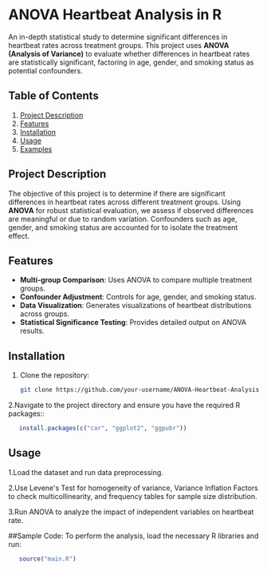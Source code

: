# ANOVA Heartbeat Analysis in R

An in-depth statistical study to determine significant differences in heartbeat rates across treatment groups. This project uses **ANOVA (Analysis of Variance)** to evaluate whether differences in heartbeat rates are statistically significant, factoring in age, gender, and smoking status as potential confounders.

## Table of Contents
1. [Project Description](#project-description)
2. [Features](#features)
3. [Installation](#installation)
4. [Usage](#usage)
5. [Examples](#examples)

## Project Description
The objective of this project is to determine if there are significant differences in heartbeat rates across different treatment groups. Using **ANOVA** for robust statistical evaluation, we assess if observed differences are meaningful or due to random variation. Confounders such as age, gender, and smoking status are accounted for to isolate the treatment effect.

## Features
- **Multi-group Comparison**: Uses ANOVA to compare multiple treatment groups.
- **Confounder Adjustment**: Controls for age, gender, and smoking status.
- **Data Visualization**: Generates visualizations of heartbeat distributions across groups.
- **Statistical Significance Testing**: Provides detailed output on ANOVA results.

## Installation
1. Clone the repository:
   ```bash
   git clone https://github.com/your-username/ANOVA-Heartbeat-Analysis.git
2.Navigate to the project directory and ensure you have the required R packages::
   ```r
      install.packages(c("car", "ggplot2", "ggpubr"))
   ```
## Usage
1.Load the dataset and run data preprocessing.

2.Use Levene's Test for homogeneity of variance, Variance Inflation Factors to check multicollinearity, and frequency tables for sample size distribution.

3.Run ANOVA to analyze the impact of independent variables on heartbeat rate.

##Sample Code:
To perform the analysis, load the necessary R libraries and run:
   ```r
      source("main.R")
   ```

    
